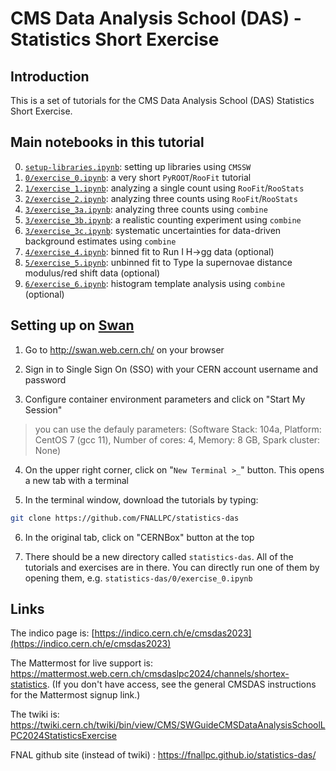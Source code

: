 # CMS Data Analysis School (DAS) - Statistics Short Exercise

## Introduction

This is a set of tutorials for the CMS Data Analysis School (DAS) Statistics Short Exercise. 

## Main notebooks in this tutorial

 0. [`setup-libraries.ipynb`](setup-libraries.ipynb): setting up libraries using `CMSSW`
 1. [`0/exercise_0.ipynb`](0/exercise_0.ipynb): a very short `PyROOT`/`RooFit` tutorial
 2. [`1/exercise_1.ipynb`](1/exercise_1.ipynb): analyzing a single count using `RooFit`/`RooStats` 
 3. [`2/exercise_2.ipynb`](2/exercise_2.ipynb): analyzing three counts using `RooFit`/`RooStats`
 4. [`3/exercise_3a.ipynb`](3/exercise_3a.ipynb): analyzing three counts using `combine`
 5. [`3/exercise_3b.ipynb`](3/exercise_3b.ipynb): a realistic counting experiment using `combine`
 6. [`3/exercise_3c.ipynb`](3/exercise_3c.ipynb): systematic uncertainties for data-driven background estimates using `combine`
 7. [`4/exercise_4.ipynb`](4/exercise_4.ipynb): binned fit to Run I H->gg data (optional)
 8. [`5/exercise_5.ipynb`](5/exercise_5.ipynb): unbinned fit to Type Ia supernovae distance modulus/red shift data (optional)
 9. [`6/exercise_6.ipynb`](6/exercise_6.ipynb): histogram template analysis using `combine` (optional)
 
## Setting up on [Swan](http://swan.web.cern.ch/)

<!-- We will be using the Vanderbilt JupyterHub.

*Hint!* You may want to open this link in a new tab so that you can refer to these instructions for the next steps.

Point your browser to: [https://jupyter.accre.vanderbilt.edu/](https://jupyter.accre.vanderbilt.edu/)

If this is the first time using this JupyterHub, you should see:

![](https://github.com/FNALLPC/statistics-das/raw/master/vanderbilt.png){: width="80%" .image-with-shadow}


Click the "Sign in with Jupyter ACCRE" button. On the following page, select CERN as your identity provider and click the "Log On" button. Then, enter your CERN credentials or use your CERN grid certificate to autheticate.

To start a new session, make sure the following drop-down options are selected:

- Select a Docker image: Default ACCRE Image v5
- Select a container size: 1 Core, 2GB RAM, 4 day timeout

Then click the orange Spawn button. Now you should see the JupyterHub home directory. Click on "New" then "Terminal" in the top right to launch a new terminal.

![](https://github.com/FNALLPC/statistics-das/raw/master/new_terminal.png){: width="29%" .image-with-shadow} -->

1. Go to <http://swan.web.cern.ch/> on your browser

2. Sign in to Single Sign On (SSO) with your CERN account username and password

3. Configure container environment parameters and click on "Start My Session"
> 
> you can use the defauly parameters: (Software Stack: 104a, Platform: CentOS 7 (gcc 11), Number of cores: 4, Memory: 8 GB, Spark cluster: None)
4. On the upper right corner, click on "`New Terminal >_`" button. This opens a new tab with a terminal

5. In the terminal window, download the tutorials by typing:
```bash
git clone https://github.com/FNALLPC/statistics-das
```
6. In the original tab, click on "CERNBox" button at the top

7. There should be a new directory called `statistics-das`. All of the tutorials and exercises are in there. You can directly run one of them by opening them, e.g. `statistics-das/0/exercise_0.ipynb`


## Links

The indico page is: [https://indico.cern.ch/e/cmsdas2023](https://indico.cern.ch/e/cmsdas2023)

The Mattermost for live support is: <https://mattermost.web.cern.ch/cmsdaslpc2024/channels/shortex-statistics>. (If you don't have access, see the general CMSDAS instructions for the Mattermost signup link.)

The twiki is: <https://twiki.cern.ch/twiki/bin/view/CMS/SWGuideCMSDataAnalysisSchoolLPC2024StatisticsExercise>

FNAL github site (instead of twiki) : <https://fnallpc.github.io/statistics-das/>

